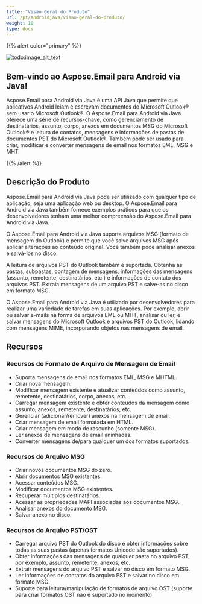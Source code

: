 ```yaml
---
title: "Visão Geral do Produto"
url: /pt/androidjava/visao-geral-do-produto/
weight: 10
type: docs
---
```


{{% alert color="primary" %}} 

![todo:image_alt_text](product-overview_1.png)
## **Bem-vindo ao Aspose.Email para Android via Java!**
Aspose.Email para Android via Java é uma API Java que permite que aplicativos Android leiam e escrevam documentos do Microsoft Outlook® sem usar o Microsoft Outlook®. O Aspose.Email para Android via Java oferece uma série de recursos-chave, como gerenciamento de destinatários, assunto, corpo, anexos em documentos MSG do Microsoft Outlook® e leitura de contatos, mensagens e informações de pastas de documentos PST do Microsoft Outlook®. Também pode ser usado para criar, modificar e converter mensagens de email nos formatos EML, MSG e MHT.

{{% /alert %}} 
## **Descrição do Produto**
Aspose.Email para Android via Java pode ser utilizado com qualquer tipo de aplicação, seja uma aplicação web ou desktop. O Aspose.Email para Android via Java também fornece exemplos práticos para que os desenvolvedores tenham uma melhor compreensão do Aspose.Email para Android via Java.

O Aspose.Email para Android via Java suporta arquivos MSG (formato de mensagem do Outlook) e permite que você salve arquivos MSG após aplicar alterações ao conteúdo original. Você também pode analisar anexos e salvá-los no disco.

A leitura de arquivos PST do Outlook também é suportada. Obtenha as pastas, subpastas, contagem de mensagens, informações das mensagens (assunto, remetente, destinatários, etc.) e informações de contato dos arquivos PST. Extraia mensagens de um arquivo PST e salve-as no disco em formato MSG.

O Aspose.Email para Android via Java é utilizado por desenvolvedores para realizar uma variedade de tarefas em suas aplicações. Por exemplo, abrir ou salvar e-mails na forma de arquivos EML ou MHT, analisar ou ler, e salvar mensagens do Microsoft Outlook e arquivos PST do Outlook, lidando com mensagens MIME, incorporando objetos nas mensagens de email.
## **Recursos**
### **Recursos do Formato de Arquivo de Mensagem de Email**
- Suporta mensagens de email nos formatos EML, MSG e MHTML.
- Criar nova mensagem.
- Modificar mensagem existente e atualizar conteúdos como assunto, remetente, destinatários, corpo, anexos, etc.
- Carregar mensagem existente e obter conteúdos da mensagem como assunto, anexos, remetente, destinatários, etc.
- Gerenciar (adicionar/remover) anexos na mensagem de email.
- Criar mensagem de email formatada em HTML.
- Criar mensagem em modo de rascunho (somente MSG).
- Ler anexos de mensagens de email aninhadas.
- Converter mensagens de/para qualquer um dos formatos suportados.
### **Recursos do Arquivo MSG**
- Criar novos documentos MSG do zero.
- Abrir documentos MSG existentes.
- Acessar conteúdos MSG.
- Modificar documentos MSG existentes.
- Recuperar múltiplos destinatários.
- Acessar as propriedades MAPI associadas aos documentos MSG.
- Analisar anexos do documento MSG.
- Salvar anexo no disco.
### **Recursos do Arquivo PST/OST**
- Carregar arquivo PST do Outlook do disco e obter informações sobre todas as suas pastas (apenas formatos Unicode são suportados).
- Obter informações das mensagens de qualquer pasta no arquivo PST, por exemplo, assunto, remetente, anexos, etc.
- Extrair mensagens do arquivo PST e salvar no disco em formato MSG.
- Ler informações de contatos do arquivo PST e salvar no disco em formato MSG.
- Suporte para leitura/manipulação de formatos de arquivo OST (suporte para criar formatos OST não é suportado no momento)